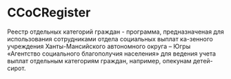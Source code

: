 # CCoCRegister
Реестр отдельных категорий граждан - программа, предназначеная для использования сотрудниками отдела социальных выплат ка-зенного учреждения Ханты-Мансийского автономного округа – Югры «Агентство социального благополучия населения» для ведения учета выплат отдельным категориям граждан, например, опекунам детей-сирот.
